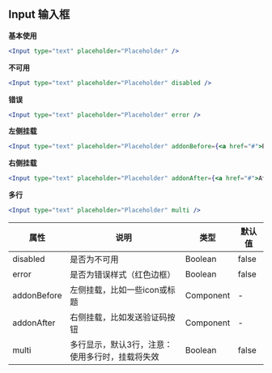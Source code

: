 ---
---

## Input 输入框

**基本使用**
```jsx
<Input type="text" placeholder="Placeholder" />
```

**不可用**
```jsx
<Input type="text" placeholder="Placeholder" disabled />
```

**错误**
```jsx
<Input type="text" placeholder="Placeholder" error />
```

**左侧挂载**
```jsx
<Input type="text" placeholder="Placeholder" addonBefore={<a href="#">Before</a>} />
```

**右侧挂载**
```jsx
<Input type="text" placeholder="Placeholder" addonAfter={<a href="#">After</a>} />
```

**多行**
```jsx
<Input type="text" placeholder="Placeholder" multi />
```

|属性|说明|类型|默认值|
|-|-|-|-|
|disabled|是否为不可用|Boolean|false|
|error|是否为错误样式（红色边框）|Boolean|false|
|addonBefore|左侧挂载，比如一些icon或标题|Component|-|
|addonAfter|右侧挂载，比如发送验证码按钮|Component|-|
|multi|多行显示，默认3行，注意：使用多行时，挂载将失效|Boolean|false|
